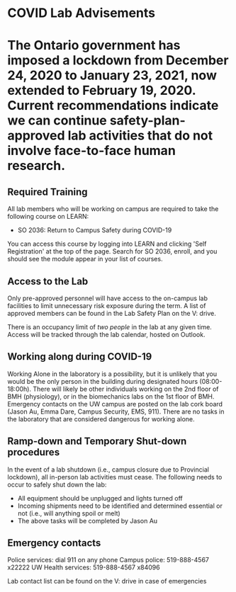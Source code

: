 # COVID Lab Advisements

# The Ontario government has imposed a lockdown from December 24, 2020 to January 23, 2021, now extended to February 19, 2020. Current recommendations indicate we can continue safety-plan-approved lab activities that do not involve face-to-face human research.

## Required Training
All lab members who will be working on campus are required to take the following course on LEARN:
* SO 2036: Return to Campus Safety during COVID-19

You can access this course by logging into LEARN and clicking 'Self Registration' at the top of the page. Search for SO 2036, enroll, and you should see the module appear in your list of courses.

## Access to the Lab
Only pre-approved personnel will have access to the on-campus lab facilities to limit unnecessary risk exposure during the term. A list of approved members can be found in the Lab Safety Plan on the V: drive.

There is an occupancy limit of *two people* in the lab at any given time. Access will be tracked through the lab calendar, hosted on Outlook.

## Working along during COVID-19
Working Alone in the laboratory is a possibility, but it is unlikely that you would be the only person in the building during designated hours (08:00-18:00h). There will likely be other individuals working on the 2nd floor of BMH (physiology), or in the biomechanics labs on the 1st floor of BMH. Emergency contacts on the UW campus are posted on the lab cork board (Jason Au, Emma Dare, Campus Security, EMS, 911). There are no tasks in the laboratory that are considered dangerous for working alone.

## Ramp-down and Temporary Shut-down procedures
In the event of a lab shutdown (i.e., campus closure due to Provincial lockdown), all in-person lab activities must cease. The following needs to occur to safely shut down the lab:
* All equipment should be unplugged and lights turned off
* Incoming shipments need to be identified and determined essential or not (i.e., will anything spoil or melt)
* The above tasks will be completed by Jason Au

## Emergency contacts
Police services: dial 911 on any phone
Campus police: 519-888-4567 x22222
UW Health services: 519-888-4567 x84096

Lab contact list can be found on the V: drive in case of emergencies
